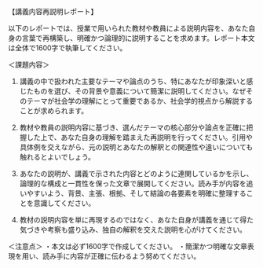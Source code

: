 【講義内容再説明レポート】

以下のレポートでは、授業で用いられた教材や教員による説明内容を、あなた自身の言葉で再構築し、明確かつ論理的に説明することを求めます。レポート本文は全体で1600字で執筆してください。

＜課題内容＞
1. 講義の中で扱われた主要なテーマや論点のうち、特にあなたが印象深いと感じたものを選び、その背景や意義について簡潔に説明してください。なぜそのテーマが社会学の理解にとって重要であるか、社会学的視点から解説することが求められます。

2. 教材や教員の説明内容に基づき、選んだテーマの核心部分や論点を正確に把握した上で、あなた自身の理解を踏まえた再説明を行ってください。引用や具体例を交えながら、元の説明とあなたの解釈との関連性や違いについても触れるとよいでしょう。

3. あなたの説明が、講義で示された内容とどのように連関しているかを示し、論理的な構成と一貫性を保った文章で展開してください。読み手が内容を追いやすいよう、背景、主張、根拠、そして結論の各要素を明確に整理することを意識してください。

4. 教材の説明内容を単に再現するのではなく、あなた自身が講義を通じて得た気づきや考察も盛り込み、独自の解釈を交えた説明を心がけてください。

＜注意点＞
・本文は必ず1600字で作成してください。
・簡潔かつ明確な文章表現を用い、読み手に内容が正確に伝わるよう努めてください。